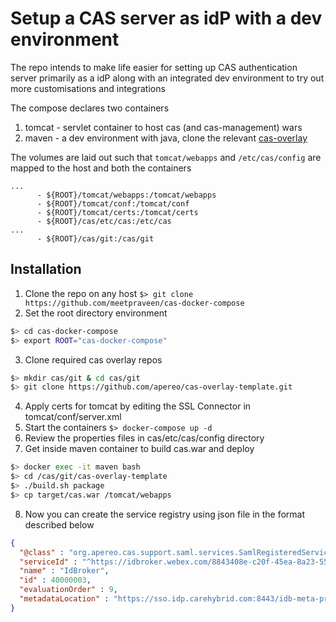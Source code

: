 # Setup a CAS server as idP with a dev environment

The repo intends to make life easier for setting up CAS authentication server primarily as a idP along with an 
integrated dev environment to try out more customisations and integrations

The compose declares two containers

1. tomcat - servlet container to host cas (and cas-management) wars
2. maven - a dev environment with java, clone the relevant [cas-overlay](!https://github.com/apereo/cas-overlay-template)

The volumes are laid out such that `tomcat/webapps` and `/etc/cas/config` are mapped to the host and both the containers

```
...
      - ${ROOT}/tomcat/webapps:/tomcat/webapps
      - ${ROOT}/tomcat/conf:/tomcat/conf
      - ${ROOT}/tomcat/certs:/tomcat/certs
      - ${ROOT}/cas/etc/cas:/etc/cas
...
      - ${ROOT}/cas/git:/cas/git
```
## Installation

1. Clone the repo on any host
`$> git clone https://github.com/meetpraveen/cas-docker-compose`
2. Set the root directory environment
```bash
$> cd cas-docker-compose
$> export ROOT="cas-docker-compose"
```
3. Clone required cas overlay repos
```bash
$> mkdir cas/git & cd cas/git
$> git clone https://github.com/apereo/cas-overlay-template.git
```
4. Apply certs for tomcat by editing the SSL Connector in tomcat/conf/server.xml
5. Start the containers
`$> docker-compose up -d`
6. Review the properties files in cas/etc/cas/config directory
7. Get inside maven container to build cas.war and deploy
```bash
$> docker exec -it maven bash
$> cd /cas/git/cas-overlay-template
$> ./build.sh package
$> cp target/cas.war /tomcat/webapps
```
8. Now you can create the service registry using json file in the format described below
```json
{
  "@class" : "org.apereo.cas.support.saml.services.SamlRegisteredService",
  "serviceId" : "^https://idbroker.webex.com/8843408e-c20f-45ea-8a23-55c1eedee439.*",
  "name" : "IdBroker",
  "id" : 40000003,
  "evaluationOrder" : 9,
  "metadataLocation" : "https://sso.idp.carehybrid.com:8443/idb-meta-praveen2-ccone.xml"
}
```
